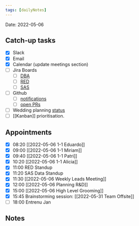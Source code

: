```yaml
---
tags: [dailyNotes]
---
```

 
Date: 2022-05-06

## Catch-up tasks

- [x] Slack
- [x] Email
- [x] Calendar (update meetings section)
- [ ] Jira Boards
  - [ ] [DBA](https://hybridtheory.atlassian.net/jira/software/c/projects/DBA/boards/90) 
  - [ ] [RED](https://hybridtheory.atlassian.net/jira/software/c/projects/RED/boards/86)
  - [ ] [SAS](https://hybridtheory.atlassian.net/jira/software/c/projects/SAS/boards/66)
- [ ] Github
  - [ ] [notifications](https://github.com/notifications?query=is%3Aunread)
  - [ ] [open PRs](https://github.com/pulls?q=is%3Aopen+is%3Apr+user%3Ahybridtheory+-label%3Adependencies+)
- [ ] Wedding planning [status](https://trello.com/b/c0vjqSCR/wedding-planning)
- [ ] [[Kanban]] prioritisation.

## Appointments
- [x] 08:20 [[2022-05-06 1-1 Eduardo]]
- [x] 09:00 [[2022-05-06 1-1 Miriam]]
- [x] 09:40 [[2022-05-06 1-1 Patri]]
- [x] 10:20 [[2022-05-06 1-1 Alicia]]
- [x] 11:00 RED Standup
- [x] 11:20 SAS Data Standup
- [x] 11:30 [[2022-05-06 Weekly Leads Meeting]]
- [x] 12:00 [[2022-05-06 Planning R&D]]
- [x] 15:00 [[2022-05-06 High Level Grooming]]
- [x] 15:45 Brainstorming session: [[2022-05-31 Team Offsite]]
- [ ] 18:00 Entrenu Jan
## Notes